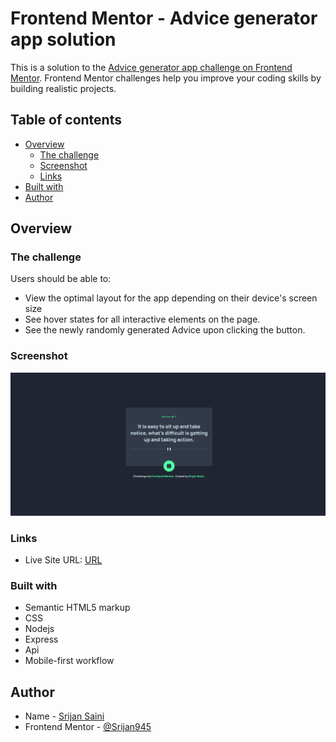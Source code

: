 # Frontend Mentor - Advice generator app solution

This is a solution to the [Advice generator app challenge on Frontend Mentor](https://www.frontendmentor.io/challenges/advice-generator-app-QdUG-13db). Frontend Mentor challenges help you improve your coding skills by building realistic projects.

## Table of contents

- [Overview](#overview)
  - [The challenge](#the-challenge)
  - [Screenshot](#screenshot)
  - [Links](#links)
- [Built with](#built-with)
- [Author](#author)

## Overview

### The challenge

Users should be able to:

- View the optimal layout for the app depending on their device's screen size
- See hover states for all interactive elements on the page.
- See the newly randomly generated Advice upon clicking the button.

### Screenshot

![](./screenshot.png)


### Links

- Live Site URL: [URL](https://srijan945.github.io/Advice-Generator-App/)

### Built with

- Semantic HTML5 markup
- CSS
- Nodejs
- Express
- Api
- Mobile-first workflow

## Author

- Name - [Srijan Saini](#)
- Frontend Mentor - [@Srijan945](https://www.frontendmentor.io/profile/Srijan945)
